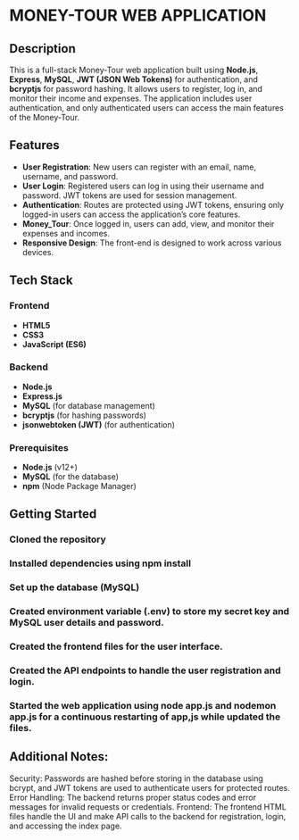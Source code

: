 # MONEY-TOUR WEB APPLICATION

## Description
This is a full-stack Money-Tour web application built using **Node.js**, **Express**, **MySQL**, **JWT (JSON Web Tokens)** for authentication, and **bcryptjs** for password hashing. It allows users to register, log in, and monitor their income and expenses. The application includes user authentication, and only authenticated users can access the main features of the Money-Tour.

## Features
- **User Registration**: New users can register with an email, name, username, and password.
- **User Login**: Registered users can log in using their username and password. JWT tokens are used for session management.
- **Authentication**: Routes are protected using JWT tokens, ensuring only logged-in users can access the application’s core features.
- **Money_Tour**: Once logged in, users can add, view, and monitor their expenses and incomes.
- **Responsive Design**: The front-end is designed to work across various devices.

## Tech Stack

### Frontend
- **HTML5**
- **CSS3**
- **JavaScript (ES6)**

### Backend
- **Node.js**
- **Express.js**
- **MySQL** (for database management)
- **bcryptjs** (for hashing passwords)
- **jsonwebtoken (JWT)** (for authentication)

### Prerequisites
- **Node.js** (v12+)
- **MySQL** (for the database)
- **npm** (Node Package Manager)

## Getting Started

### Cloned the repository
### Installed dependencies using npm install
### Set up the database (MySQL)
### Created environment variable (.env) to store my secret key and MySQL user details and password.
### Created the frontend files for the user interface.
### Created the API endpoints to handle the user registration and login.
### Started the web application using node app.js and nodemon app.js for a continuous restarting of app,js while updated the files.

## Additional Notes:
Security: Passwords are hashed before storing in the database using bcrypt, and JWT tokens are used to authenticate users for protected routes.
Error Handling: The backend returns proper status codes and error messages for invalid requests or credentials.
Frontend: The frontend HTML files handle the UI and make API calls to the backend for registration, login, and accessing the index page.

